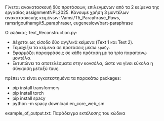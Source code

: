 Γίνεται ανακατασκευή δύο προτάσεων, επιλεγμένων από τα 2 κείμενα της εργασίας assignmentNPL2025. Κάνουμε χρήση 3 μοντέλων ανακατασκευής κειμένων:
 Vamsi/T5_Paraphrase_Paws, ramsrigouthamg/t5_paraphraser, eugenesiow/bart-paraphrase

Ο κώδικας  Text_Reconstruction.py:
- Δέχεται ως είσοδο δύο αγγλικά κείμενα (Text 1 και Text 2).
- Τεμαχίζει τα κείμενα σε προτάσεις μέσω `spaCy`.
- Εφαρμόζει παραφράσεις σε κάθε πρόταση με τα τρία παραπάνω μοντέλα.
- Εκτυπώνει τα αποτελέσματα στην κονσόλα, ώστε να γίνει εύκολα η σύγκριση μεταξύ τους.

πρέπει να είναι εγκατεστημένα τα παρακάτω packages:
- pip install transformers
- pip install torch
- pip install spacy
- python -m spacy download en_core_web_sm


 example_of_output.txt: Παράδειγμα εκτέλεσης του κώδικα
